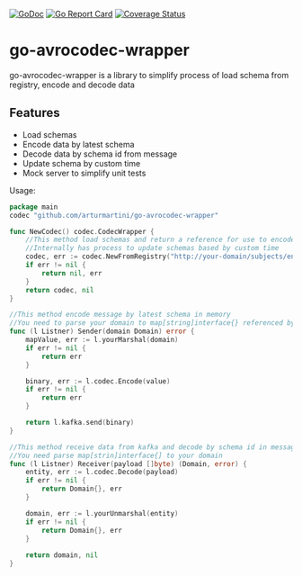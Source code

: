 
[![GoDoc](https://godoc.org/github.com/arturmartini/go-avrocodec-wrapper?status.svg)](https://pkg.go.dev/github.com/arturmartini/go-avrocodec-wrapper?tab=doc)
[![Go Report Card](https://goreportcard.com/badge/github.com/arturmartini/go-avrocodec-wrapper)](https://goreportcard.com/report/github.com/arturmartini/go-avrocodec-wrapper)
[![Coverage Status](http://gocover.io/_badge/github.com/arturmartini/go-avrocodec-wrapper)](http://gocover.io/github.com/arturmartini/go-avrocodec-wrapper)

# go-avrocodec-wrapper
go-avrocodec-wrapper is a library to simplify process of load schema from registry, encode and decode data

## Features 
* Load schemas  
* Encode data by latest schema
* Decode data by schema id from message
* Update schema by custom time
* Mock server to simplify unit tests

Usage:
```go
package main
codec "github.com/arturmartini/go-avrocodec-wrapper"

func NewCodec() codec.CodecWrapper {
    //This method load schemas and return a reference for use to encode and decode messages
    //Internally has process to update schemas based by custom time  
    codec, err := codec.NewFromRegistry("http://your-domain/subjects/entity-value/versions", time.Minute*5)
    if err != nil {
        return nil, err
    }
    return codec, nil
}

//This method encode message by latest schema in memory
//You need to parse your domain to map[string]interface{} referenced by avro protocol
func (l Listner) Sender(domain Domain) error {
    mapValue, err := l.yourMarshal(domain)
    if err != nil {
	    return err
	}

    binary, err := l.codec.Encode(value)
    if err != nil {
		return err
	}

    return l.kafka.send(binary)
}

//This method receive data from kafka and decode by schema id in message
//You need parse map[strin]interface{] to your domain
func (l Listner) Receiver(payload []byte) (Domain, error) {
    entity, err := l.codec.Decode(payload)
    if err != nil {
		return Domain{}, err
	}

    domain, err := l.yourUnmarshal(entity)
    if err != nil {
		return Domain{}, err
	}
    
    return domain, nil
}
```
